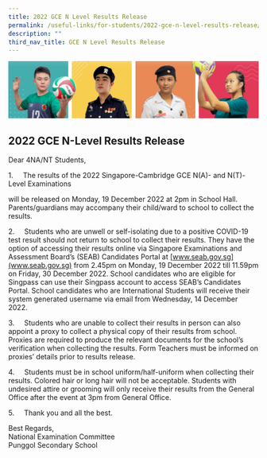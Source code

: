 ```yaml
---
title: 2022 GCE N Level Results Release
permalink: /useful-links/for-students/2022-gce-n-level-results-release/
description: ""
third_nav_title: GCE N Level Results Release
---
```

![](/images/Our%20School/subbanner.jpg)

## 2022 GCE N-Level Results Release

Dear 4NA/NT Students,

1.     The results of the 2022 Singapore-Cambridge GCE N(A)- and N(T)-Level Examinations

will be released on Monday, 19 December 2022 at 2pm in School Hall. Parents/guardians may accompany their child/ward to school to collect the results.

2.     Students who are unwell or self-isolating due to a positive COVID-19 test result should not return to school to collect their results. They have the option of accessing their results online via Singapore Examinations and Assessment Board’s (SEAB) Candidates Portal at [www.seab.gov.sg](www.seab.gov.sg) from 2.45pm on Monday, 19 December 2022 till 11.59pm on Friday, 30 December 2022. School candidates who are eligible for Singpass can use their Singpass account to access SEAB’s Candidates Portal. School candidates who are International Students will receive their system generated username via email from Wednesday, 14 December 2022.

3.     Students who are unable to collect their results in person can also appoint a proxy to collect a physical copy of their results from school. Proxies are required to produce the relevant documents for the school’s verification when collecting the results. Form Teachers must be informed on proxies’ details prior to results release.

4.     Students must be in school uniform/half-uniform when collecting their results. Colored hair or long hair will not be acceptable. Students with undesired attire or grooming will only receive their results from the General Office after the event at 3pm from General Office.

5.     Thank you and all the best.

Best Regards,<br>
National Examination Committee<br>
Punggol Secondary School
